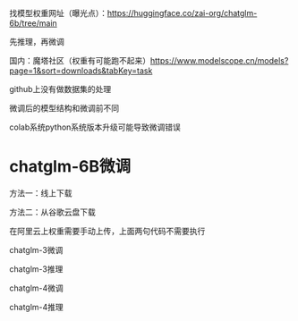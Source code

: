 找模型权重网址（曝光点）：https://huggingface.co/zai-org/chatglm-6b/tree/main

先推理，再微调



国内：魔塔社区（权重有可能跑不起来）https://www.modelscope.cn/models?page=1&sort=downloads&tabKey=task



github上没有做数据集的处理

微调后的模型结构和微调前不同

colab系统python系统版本升级可能导致微调错误

# chatglm-6B微调

方法一：线上下载

方法二：从谷歌云盘下载

在阿里云上权重需要手动上传，上面两句代码不需要执行

 chatglm-3微调

chatglm-3推理



chatglm-4微调

chatglm-4推理









